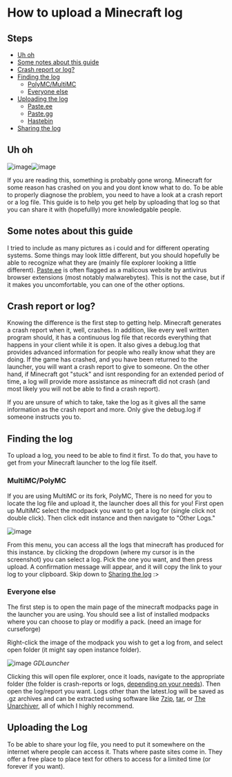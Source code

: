 # How to upload a Minecraft log

## Steps
* [Uh oh](#uh-oh)
* [Some notes about this guide](#some-notes-about-this-guide)
* [Crash report or log?](#crash-report-or-log)
* [Finding the log](#finding-the-log)
   * [PolyMC/MultiMC](#polymc-multimc)
   * [Everyone else](#everyone-else)
* [Uploading the log](#installing-forge)
   * [Paste.ee](#paste.ee)
   * [Paste.gg](#paste.gg)
   * [Hastebin](#hastebin)
* [Sharing the log](#sharing-the-log)

## Uh oh
![image](https://user-images.githubusercontent.com/80121423/188249502-a9f2e862-ade8-4ccf-ae03-6cfa4471464a.png)![image](https://user-images.githubusercontent.com/80121423/188249534-5a88d663-8b51-4c0c-b712-b0339bdebbe8.png)

If you are reading this, something is probably gone wrong. Minecraft for some reason has crashed on you and you dont know what to do. To be able to properly diagnose the problem, you need to have a look at a crash report or a log file. This guide is to help you get help by uploading that log so that you can share it with (hopefullly) more knowledgable people. 

## Some notes about this guide
I tried to include as many pictures as i could and for different operating systems. Some things may look little different, but you should hopefully be able to recognize what they are (mainly file explorer looking a little different). [Paste.ee](https://paste.ee/) is often flagged as a malicous website by antivirus browser extensions (most notably malwarebytes). This is not the case, but if it makes you uncomfortable, you can one of the other options. 

## Crash report or log?
Knowing the difference is the first step to getting help. Minecraft generates a crash report when it, well, crashes. In addition, like every well written program should, it has a continuous log file that records everything that happens in your client while it is open. It also gives a debug.log that provides advanced information for people who really know what they are doing. If the game has crashed, and you have been returned to the launcher, you will want a crash report to give to someone. On the other hand, if Minecraft got "stuck" and isnt responding for an extended period of time, a log will provide more assistance as minecraft did not crash (and most likely you will not be able to find a crash report). 

If you are unsure of which to take, take the log as it gives all the same information as the crash report and more. Only give the debug.log if someone instructs you to. 

## Finding the log
To upload a log, you need to be able to find it first. To do that, you have to get from your Minecraft launcher to the log file itself. 

### MultiMC/PolyMC
If you are using MultiMC or its fork, PolyMC, There is no need for you to locate the log file and upload it, the launcher does all this for you!
First open up MultiMC select the modpack you want to get a log for (single click not double click). Then click edit instance and then navigate to "Other Logs."

![image](https://user-images.githubusercontent.com/80121423/188250857-abd0c87e-53f2-41a2-aa65-08153ef88f1a.png)

From this menu, you can access all the logs that minecraft has produced for this instance. by clicking the dropdown (where my cursor is in the screenshot) you can select a log. Pick the one you want, and then press upload. A confirmation message will appear, and it will copy the link to your log to your clipboard. Skip down to [Sharing the log](#sharing-the-log) :>

### Everyone else

The first step is to open the main page of the minecraft modpacks page in the launcher you are using. You should see a list of installed modpacks where you can choose to play or modifiy a pack. (need an image for curseforge)

Right-click the image of the modpack you wish to get a log from, and select open folder (it might say open instance folder). 

![image](https://user-images.githubusercontent.com/80121423/188254388-7d9b07b6-4bdf-4dcd-8578-08faaefe48a3.png)
*GDLauncher*
<!picture of curseforge coming soon>
Clicking this will open file explorer, once it loads, navigate to the appropriate folder (the folder is crash-reports or logs, [depending on your needs](#crash-report-or-log)). Then open the log/report you want. Logs other than the latest.log will be saved as .gz archives and can be extracted using software like [7zip](https://www.7-zip.org/), [tar](https://man7.org/linux/man-pages/man1/tar.1.html), or [The Unarchiver](https://theunarchiver.com/), all of which I highly recommend. 


## Uploading the Log
To be able to share your log file, you need to put it somewhere on the internet where people can access it. Thats where paste sites come in. They offer a free place to place text for others to access for a limited time (or forever if you want). 
